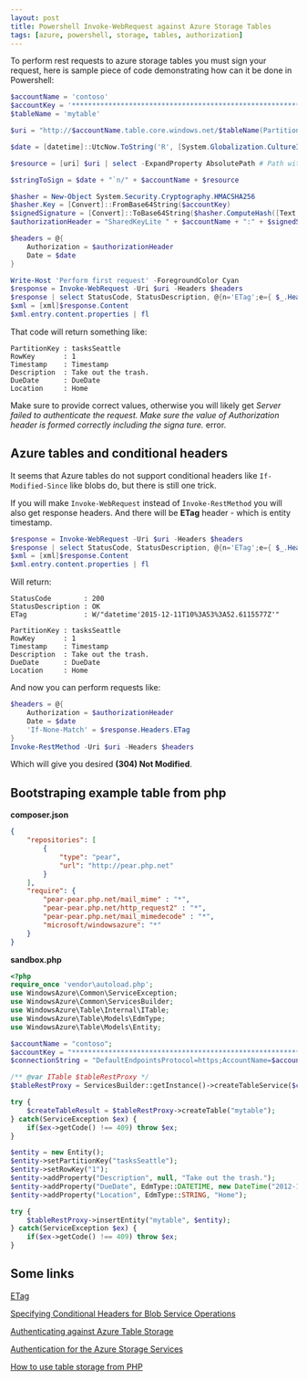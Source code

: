 ```yaml
---
layout: post
title: Powershell Invoke-WebRequest against Azure Storage Tables
tags: [azure, powershell, storage, tables, authorization]
---
```


To perform rest requests to azure storage tables you must sign your request, here is sample piece of code demonstrating how can it be done in Powershell:

```powershell
$accountName = 'contoso'
$accountKey = '**************************************************************************************=='
$tableName = 'mytable'

$uri = "http://$accountName.table.core.windows.net/$tableName(PartitionKey='tasksSeattle',RowKey='1')"

$date = [datetime]::UtcNow.ToString('R', [System.Globalization.CultureInfo]::InvariantCulture)

$resource = [uri] $uri | select -ExpandProperty AbsolutePath # Path without query string

$stringToSign = $date + "`n/" + $accountName + $resource

$hasher = New-Object System.Security.Cryptography.HMACSHA256
$hasher.Key = [Convert]::FromBase64String($accountKey)
$signedSignature = [Convert]::ToBase64String($hasher.ComputeHash([Text.Encoding]::UTF8.GetBytes($stringToSign)))
$authorizationHeader = "SharedKeyLite " + $accountName + ":" + $signedSignature

$headers = @{
	Authorization = $authorizationHeader
	Date = $date
}

Write-Host 'Perform first request' -ForegroundColor Cyan
$response = Invoke-WebRequest -Uri $uri -Headers $headers
$response | select StatusCode, StatusDescription, @{n='ETag';e={ $_.Headers.ETag }}
$xml = [xml]$response.Content
$xml.entry.content.properties | fl
```

That code will return something like:

```
PartitionKey : tasksSeattle
RowKey       : 1
Timestamp    : Timestamp
Description  : Take out the trash.
DueDate      : DueDate
Location     : Home
```

Make sure to provide correct values, otherwise you will likely get *Server failed to authenticate the request. Make sure the value of Authorization header is formed correctly including the signa
ture.* error.


Azure tables and conditional headers
------------------------------------

It seems that Azure tables do not support conditional headers like `If-Modified-Since` like blobs do, but there is still one trick.

If you will make `Invoke-WebRequest` instead of `Invoke-RestMethod` you will also get response headers. And there will be **ETag** header - which is entity timestamp.

```powershell
$response = Invoke-WebRequest -Uri $uri -Headers $headers
$response | select StatusCode, StatusDescription, @{n='ETag';e={ $_.Headers.ETag }} | fl
$xml = [xml]$response.Content
$xml.entry.content.properties | fl
```

Will return:

```
StatusCode        : 200
StatusDescription : OK
ETag              : W/"datetime'2015-12-11T10%3A53%3A52.6115577Z'"

PartitionKey : tasksSeattle
RowKey       : 1
Timestamp    : Timestamp
Description  : Take out the trash.
DueDate      : DueDate
Location     : Home
```

And now you can perform requests like:

```powershell
$headers = @{
	Authorization = $authorizationHeader
	Date = $date
	'If-None-Match' = $response.Headers.ETag
}
Invoke-RestMethod -Uri $uri -Headers $headers
```

Which will give you desired **(304) Not Modified**.


Bootstraping example table from php
-----------------------------------

**composer.json**

```json
{
	"repositories": [
		{
			"type": "pear",
			"url": "http://pear.php.net"
		}
	],
	"require": {
		"pear-pear.php.net/mail_mime" : "*",
		"pear-pear.php.net/http_request2" : "*",
		"pear-pear.php.net/mail_mimedecode" : "*",
		"microsoft/windowsazure": "*"
	}
}
```

**sandbox.php**

```php
<?php
require_once 'vendor\autoload.php';
use WindowsAzure\Common\ServiceException;
use WindowsAzure\Common\ServicesBuilder;
use WindowsAzure\Table\Internal\ITable;
use WindowsAzure\Table\Models\EdmType;
use WindowsAzure\Table\Models\Entity;

$accountName = "contoso";
$accountKey = "**************************************************************************************==";
$connectionString = "DefaultEndpointsProtocol=https;AccountName=$accountName;AccountKey=$accountKey";

/** @var ITable $tableRestProxy */
$tableRestProxy = ServicesBuilder::getInstance()->createTableService($connectionString);

try {
	$createTableResult = $tableRestProxy->createTable("mytable");
} catch(ServiceException $ex) {
	if($ex->getCode() !== 409) throw $ex;
}

$entity = new Entity();
$entity->setPartitionKey("tasksSeattle");
$entity->setRowKey("1");
$entity->addProperty("Description", null, "Take out the trash.");
$entity->addProperty("DueDate", EdmType::DATETIME, new DateTime("2012-11-05T08:15:00-08:00"));
$entity->addProperty("Location", EdmType::STRING, "Home");

try {
	$tableRestProxy->insertEntity("mytable", $entity);
} catch(ServiceException $ex) {
	if($ex->getCode() !== 409) throw $ex;
}
```


Some links
----------

[ETag](https://en.wikipedia.org/wiki/HTTP_ETag)

[Specifying Conditional Headers for Blob Service Operations](https://msdn.microsoft.com/en-us/library/azure/dd179371.aspx)

[Authenticating against Azure Table Storage](http://blog.einbu.no/2009/08/authenticating-against-azure-table-storage/)

[Authentication for the Azure Storage Services](https://msdn.microsoft.com/en-us/library/azure/dd179428.aspx)

[How to use table storage from PHP](https://azure.microsoft.com/en-us/documentation/articles/storage-php-how-to-use-table-storage/)
